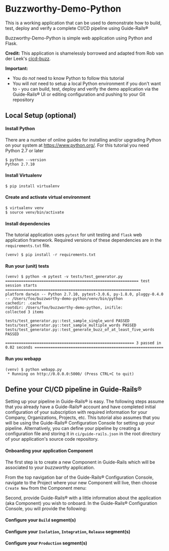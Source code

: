 # Buzzworthy-Demo-Python
<!-- comment -->
This is a working application that can be used to demonstrate how to build, test, deploy and verify a complete CI/CD pipeline using Guide-Rails®

Buzzworthy-Demo-Python is simple web application using Python and Flask.

__Credit:__ This application is shamelessly borrowed and adapted from Rob van der Leek's [cicd-buzz](https://github.com/robvanderleek/cicd-buzz).

__Important:__
 * You do *not* need to know Python to follow this tutorial
 * You will *not* need to setup a local Python environment if you don't want to - you can build, test, deploy and verify the demo application via the Guide-Rails® UI or editing configuration and pushing to your Git repository


## Local Setup (optional)
#### Install Python

   There are a number of online guides for installing and/or upgrading Python on your system at https://www.python.org/. For this tutorial you need Python 2.7 or later

```
$ python --version
Python 2.7.10
```

#### Install Virtualenv
```
$ pip install virtualenv
```

#### Create and activate virtual environment
```
$ virtualenv venv
$ source venv/bin/activate
```

#### Install dependencies
The tutorial application uses `pytest` for unit testing and `flask` web application framework. Required versions of these dependencies are in the `requirements.txt` file.
```
(venv) $ pip install -r requirements.txt
```

#### Run your (unit) tests
```
(venv) $ python -m pytest -v tests/test_generator.py
=========================================================== test session starts ============================================================
platform darwin -- Python 2.7.10, pytest-3.0.6, py-1.8.0, pluggy-0.4.0 -- /Users/foo/buzzworthy-demo-python/venv/bin/python
cachedir: .cache
rootdir: /Users/foo/buzzworthy-demo-python, inifile:
collected 3 items

tests/test_generator.py::test_sample_single_word PASSED
tests/test_generator.py::test_sample_multiple_words PASSED
tests/test_generator.py::test_generate_buzz_of_at_least_five_words PASSED

========================================================= 3 passed in 0.02 seconds =========================================================
```
#### Run you webapp
```
(venv) $ python webapp.py
 * Running on http://0.0.0.0:5000/ (Press CTRL+C to quit)
```

## Define your CI/CD pipeline in Guide-Rails®
Setting up your pipeline in Guide-Rails® is easy. The following steps assume that you already have a Guide-Rails® account and have completed initial configuration of your subscription with required information for your Company, Organizations, Projects, etc. This tutorial also assumes that you will be using the Guide-Rails® Configuration Console for setting up your pipeline. Alternatively, you can define your pipeline by creating a  configuration file and storing it in `ci/guide-rails.json` in the root directory of your application's source code repository.

#### Onboarding your application Component
The first step is to create a new Component in Guide-Rails which will be associated to your *buzzworthy* application.

From the top navigation bar of the Guide-Rails® Configuration Console, navigate to the Project where your new Component will live, then choose `Create New` from the Component menu:


Second, provide Guide-Rails® with a little information about the application (aka Component) you wish to onboard. In the Guide-Rails® Configuration Console, you will provide the following:



#### Configure your `Build` segment(s)


#### Configure your `Isolation`, `Integration`, `Release` segment(s)


#### Configure your `Production` segment(s)

